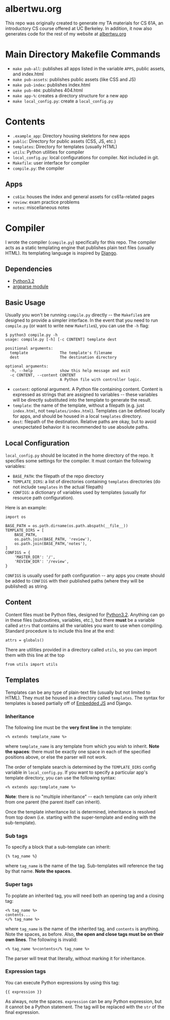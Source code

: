 albertwu.org
============

This repo was originally created to generate my TA materials for CS
61A, an introductory CS course offered at UC Berkeley. In addition,
it now also generates code for the rest of my website at
[albertwu.org](albertwu.org)

Main Directory Makefile Commands
================================

* `make pub-all`: publishes all apps listed in the variable `APPS`,
  public assets, and index.html
* `make pub-assets`: publishes public assets (like CSS and JS)
* `make pub-index`: publishes index.html
* `make pub-404`: publishes 404.html
* `make app-%`: creates a directory structure for a new app
* `make local_config.py`: create a `local_config.py`

Contents
========

* `.example_app`: Directory housing skeletons for new apps
* `public`: Directory for public assets (CSS, JS, etc.)
* `templates`: Directory for templates (usually HTML)
* `utils`: Python utilities for compiler
* `local_config.py`: local configurations for compiler. Not included
  in git.
* `Makefile`: user interface for compiler
* `compile.py`: the compiler

Apps
----

* `cs61a`: houses the index and general assets for cs61a-related pages
* `review`: exam practice problems
* `notes`: miscellaneous notes

Compiler
========

I wrote the compiler (`compile.py`) specifically for this repo. The
compiler acts as a static templating engine that publishes plain text
files (usually HTML). Its templating language is inspired by
[Django](https://www.djangoproject.com/).

Dependencies
------------

* [Python3.2](http://www.python.org/download/releases/3.2.4/)
* [argparse module](http://docs.python.org/3.2/library/argparse.html)

Basic Usage
-----------

Usually you won't be running `compile.py` directly -- the `Makefile`s
are designed to provide a simpler interface. In the event that you
need to run `compile.py` (or want to write new `Makefile`s), you can
use the `-h` flag:

    $ python3 compile.py -h
    usage: compile.py [-h] [-c CONTENT] template dest

    positional arguments:
      template              The template's filename
      dest                  The destination directory

    optional arguments:
      -h, --help            show this help message and exit
      -c CONTENT, --content CONTENT
                            A Python file with controller logic.

* `content`: optional argument. A Python file containing content.
  Content is expressed as strings that are assigned to variables --
  these variables will be directly substituted into the template to
  generate the result.
* `template`: the name of the template, without a filepath (e.g. just
  `index.html`, not `templates/index.html`). Templates can be defined
  locally for apps, and should be housed in a local `templates`
  directory.
* `dest`: filepath of the destination. Relative paths are okay, but
  to avoid unexpectated behavior it is recommended to use absolute
  paths.

Local Configuration
-------------------

`local_config.py` should be located in the home directory of the repo.
It specifies some settings for the compiler. It must contain the
following variables:

* `BASE_PATH`: the filepath of the repo directory
* `TEMPLATE_DIRS`: a list of directories containing `templates`
  directories (do not include `templates` in the actual filepath)
* `CONFIGS`: a dictionary of variables used by templates (usually for
  resource path configuration).

Here is an example:

    import os

    BASE_PATH = os.path.dirname(os.path.abspath(__file__))
    TEMPLATE_DIRS = [
        BASE_PATH,
        os.path.join(BASE_PATH, 'review'),
        os.path.join(BASE_PATH,'notes'),
    ]
    CONFIGS = {
        'MASTER_DIR': '/',
        'REVIEW_DIR': '/review',
    }

`CONFIGS` is usually used for path configuration -- any apps you
create should be added to `CONFIGS` with their published paths (where
they will be published) as string.

Content
-------

Content files must be Python files, designed for
[Python3.2](http://www.python.org/download/releases/3.2.4/). Anything
can go in these files (subroutines, variables, etc.), but there
**must** be a variable called `attrs` that contains all the variables
you want to use when compiling. Standard procedure is to include this
line at the end:

    attrs = globals()

There are utilities provided in a directory called `utils`, so you can
import them with this line at the top

    from utils import utils

Templates
---------

Templates can be any type of plain-text file (usually but not limited
to HTML). They must be housed in a directory called `templates`. The
syntax for templates is based partially off of [Embedded
JS](http://embeddedjs.com/) and Django.

### Inheritance ###

The following line must be the **very first line** in the template:

    <% extends template_name %>

where `template_name` is any template from which you wish to inherit.
**Note the spaces**: there must be exactly one space in each of the
specified positions above, or else the parser will not work.

The order of template search is determined by the `TEMPLATE_DIRS`
config variable in `local_config.py`. If you want to specify a
particular app's template directory, you can use the following syntax:

    <% extends app:template_name %>

**Note**: there is no "multiple inheritance" -- each template can only
inherit from one parent (the parent itself can inherit).

Once the template inheritance list is determined, inheritance is
resolved from top down (i.e. starting with the super-template and
ending with the sub-template).

### Sub tags ###

To specify a block that a sub-template can inherit:

    {% tag_name %}

where `tag_name` is the name of the tag. Sub-templates will reference
the tag by that name. **Note the spaces**.


### Super tags ###

To poplate an inherited tag, you will need both an opening tag and a
closing tag:

    <% tag_name %>
    contents...
    </% tag_name %>

where `tag_name` is the name of the inherited tag, and `contents` is
anything. Note the spaces, as before. Also, **the open and close tags
must be on their own lines**. The following is invalid:

    <% tag_name %>contents</% tag_name %>

The parser will treat that literally, without marking it for
inheritance.

### Expression tags ###

You can execute Python expressions by using this tag:

    {{ expression }}

As always, note the spaces. `expression` can be any Python expression,
but it cannot be a Python statement. The tag will be replaced with the
`str` of the final expression.

